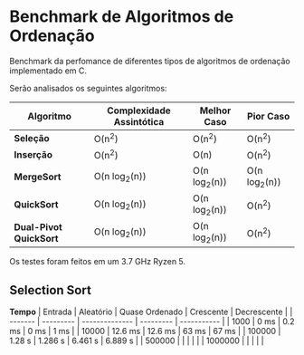 # Benchmark de Algoritmos de Ordenação
Benchmark da perfomance de diferentes tipos de algoritmos de ordenação implementado em C.

Serão analisados os seguintes algoritmos:

| Algoritmo | Complexidade Assintótica | Melhor Caso | Pior Caso |
| --------- | ------------------------ | ----------- | --------- |
| **Seleção** | O(n<sup>2</sup>) | O(n<sup>2</sup>) | O(n<sup>2</sup>) |
| **Inserção** | O(n<sup>2</sup>) | O(n) | O(n<sup>2</sup>) |
| **MergeSort** | O(n log<sub>2</sub>(n)) | O(n log<sub>2</sub>(n)) | O(n log<sub>2</sub>(n)) |
| **QuickSort** | O(n log<sub>2</sub>(n)) | O(n log<sub>2</sub>(n)) | O(n<sup>2</sup>) |
| **Dual-Pivot QuickSort** | O(n log<sub>2</sub>(n)) | O(n log<sub>2</sub>(n)) | O(n<sup>2</sup>) |

Os testes foram feitos em um 3.7 GHz Ryzen 5.

## Selection Sort

**Tempo**
| Entrada | Aleatório | Quase Ordenado | Crescente | Decrescente |
| ------- | --------- | -------------- | --------- | ----------- |
| 1000 | 0 ms | 0.2 ms | 0 ms | 1 ms |
| 10000 | 12.6 ms | 12.6 ms | 63 ms | 67 ms |
| 100000 | 1.28 s | 1.286 s | 6.461 s | 6.889 s |
| 500000 | | | | |
| 1000000 | | | | |
